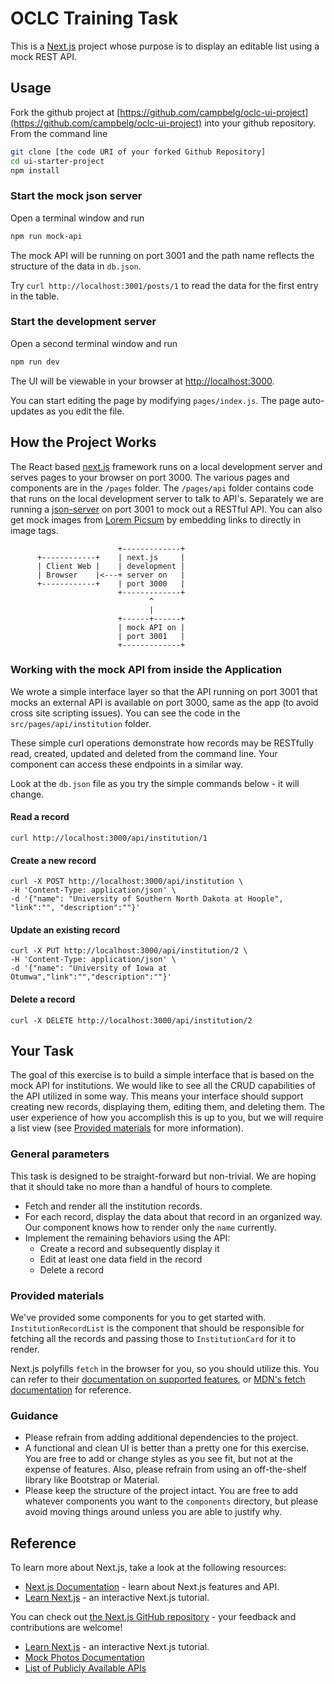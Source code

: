 # OCLC Training Task

This is a [Next.js](https://nextjs.org/) project whose purpose is to display an editable list using a mock REST API.

## Usage

Fork the github project at [https://github.com/campbelg/oclc-ui-project](https://github.com/campbelg/oclc-ui-project) into your github repository. From the command line

```bash
git clone [the code URI of your forked Github Repository]
cd ui-starter-project
npm install
```

### Start the mock json server

Open a terminal window and run

```bash
npm run mock-api
```

The mock API will be running on port 3001 and the path name reflects the structure of the data in ```db.json```.

Try ```curl http://localhost:3001/posts/1``` to read the data for the first entry in the table.

### Start the development server

Open a second terminal window and run

```bash
npm run dev
```

The UI will be viewable in your browser at [http://localhost:3000](http://localhost:3000).

You can start editing the page by modifying `pages/index.js`. The page auto-updates as you edit the file.

## How the Project Works

The React based [next.js](https://nextjs.org/docs) framework runs on a local development server and serves pages to your browser on port 3000. The various pages and components are in the ```/pages``` folder. The ```/pages/api``` folder contains code that runs on the local development server to talk to API's. Separately we are running a [json-server](https://github.com/typicode/json-server) on port 3001 to mock out a RESTful API. You can also get mock images from [Lorem Picsum](https://picsum.photos/) by embedding links to directly in image tags.

```text
                        +-------------+
      +------------+    | next.js     |
      | Client Web |    | development |
      | Browser    |<---+ server on   |
      +------------+    | port 3000   |
                        +-------------+
                               ^
                               |
                        +------+------+
                        | mock API on |
                        | port 3001   |
                        +-------------+
```

### Working with the mock API from inside the Application

We wrote a simple interface layer so that the API running on port 3001 that mocks an external API is available on port 3000, same as the app (to avoid cross site scripting issues). You can see the code in the ```src/pages/api/institution``` folder.

These simple curl operations demonstrate how records may be RESTfully read, created, updated and deleted from the command line. Your component can access these endpoints in a similar way.

Look at the ```db.json``` file as you try the simple commands below - it will change.

#### Read a record

```
curl http://localhost:3000/api/institution/1
```
  
#### Create a new record

```
curl -X POST http://localhost:3000/api/institution \
-H 'Content-Type: application/json' \
-d '{"name": "University of Southern North Dakota at Hoople", "link":"", "description":""}'
```

#### Update an existing record

```
curl -X PUT http://localhost:3000/api/institution/2 \
-H 'Content-Type: application/json' \
-d '{"name": "University of Iowa at Otumwa","link":"","description":""}'
```
  
#### Delete a record

```
curl -X DELETE http://localhost:3000/api/institution/2
```

## Your Task

The goal of this exercise is to build a simple interface that is based on the mock API for institutions. We would like to see
all the CRUD capabilities of the API utilized in some way. This means your interface should support creating new records, displaying them, editing them,
and deleting them. The user experience of how you accomplish this is up to you, but we will require a list view (see [Provided materials](#provided-materials) for more information).

### General parameters
This task is designed to be straight-forward but non-trivial. We are hoping that it should take no more than a handful of hours to complete. 

* Fetch and render all the institution records.
* For each record, display the data about that record in an organized way. Our component knows how to render only the `name` currently.
* Implement the remaining behaviors using the API: 
  * Create a record and subsequently display it
  * Edit at least one data field in the record
  * Delete a record

### Provided materials
We've provided some components for you to get started with. `InstitutionRecordList` is the component that should be responsible for
fetching all the records and passing those to `InstitutionCard` for it to render.

Next.js polyfills `fetch` in the browser for you, so you should utilize this. You can refer to their [documentation on supported features](https://nextjs.org/docs/basic-features/supported-browsers-features), or [MDN's fetch documentation](https://developer.mozilla.org/en-US/docs/Web/API/Fetch_API) for reference. 

### Guidance
* Please refrain from adding additional dependencies to the project.
* A functional and clean UI is better than a pretty one for this exercise. You are free to add or change styles as you see fit, but not at the expense of features. Also, please refrain from using an off-the-shelf library like Bootstrap or Material.
* Please keep the structure of the project intact. You are free to add whatever components you want to the `components` directory, but please avoid moving things around unless you are able to justify why.

## Reference

To learn more about Next.js, take a look at the following resources:

- [Next.js Documentation](https://nextjs.org/docs) - learn about Next.js features and API.
- [Learn Next.js](https://nextjs.org/learn) - an interactive Next.js tutorial.

You can check out [the Next.js GitHub repository](https://github.com/vercel/next.js/) - your feedback and contributions are welcome!

* [Learn Next.js](https://nextjs.org/learn) - an interactive Next.js tutorial.
* [Mock Photos Documentation](https://picsum.photos/)
* [List of Publicly Available APIs](https://github.com/public-apis/public-apis)
